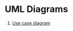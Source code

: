 # UML Diagrams
1. [Use case diagram](https://github.com/Eltay750505/TetrisGame/blob/master/Diagrams/useCase.jpg)
